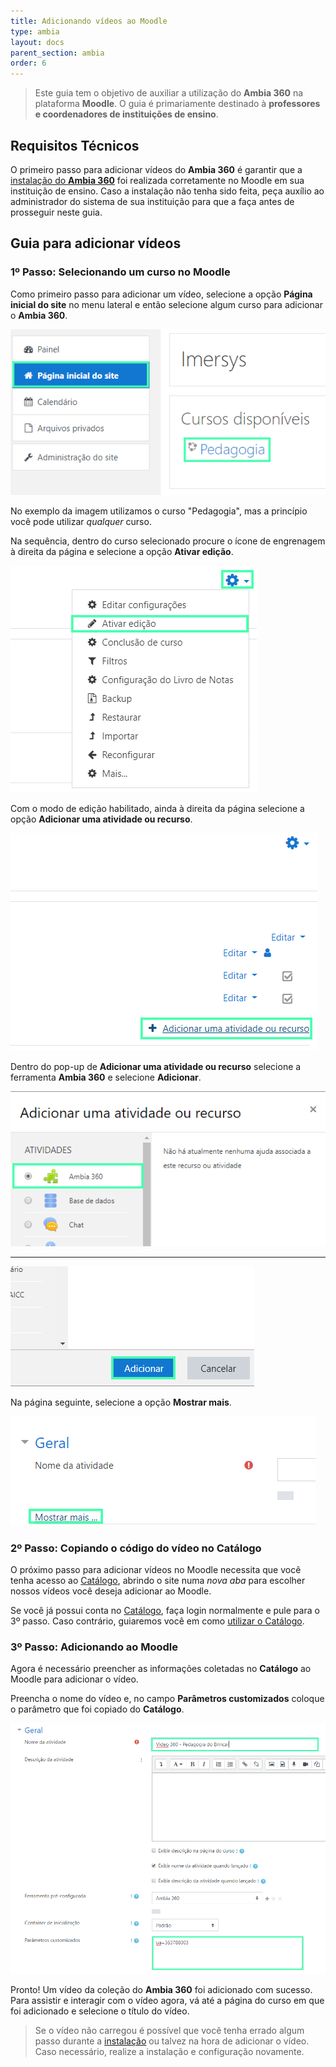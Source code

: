 ```yaml
---
title: Adicionando vídeos ao Moodle
type: ambia
layout: docs
parent_section: ambia
order: 6
---
```


[moodle]: ./moodle.md
[catalogo]: ./catalogo.md

> Este guia tem o objetivo de auxiliar a utilização do **Ambia 360** na plataforma **Moodle**. O guia é primariamente destinado à **professores e coordenadores de instituições de ensino**.

## Requisitos Técnicos

O primeiro passo para adicionar vídeos do **Ambia 360** é garantir que a [instalação do **Ambia 360**][moodle] foi realizada corretamente no Moodle em sua instituição de ensino. Caso a instalação não tenha sido feita, peça auxílio ao administrador do sistema de sua instituição para que a faça antes de prosseguir neste guia.

## Guia para adicionar vídeos

### 1º Passo: Selecionando um curso no Moodle

Como primeiro passo para adicionar um vídeo, selecione a opção **Página inicial do site** no menu lateral e então selecione algum curso para adicionar o **Ambia 360**.

![360&deg; Image Viewer](images/Moodle-SS5.png)

No exemplo da imagem utilizamos o curso "Pedagogia", mas a princípio você pode utilizar *qualquer* curso.

Na sequência, dentro do curso selecionado procure o ícone de engrenagem à direita da página e selecione a opção **Ativar edição**.

![360&deg; Image Viewer](images/Moodle-SS6.png)

Com o modo de edição habilitado, ainda à direita da página selecione a opção **Adicionar uma atividade ou recurso**.

![360&deg; Image Viewer](images/Moodle-SS7.png)

Dentro do pop-up de **Adicionar uma atividade ou recurso** selecione a ferramenta **Ambia 360** e selecione **Adicionar**.

![360&deg; Image Viewer](images/Moodle-SS8.png)

-----------------------------------

![360&deg; Image Viewer](images/Moodle-SS9.png)

Na página seguinte, selecione a opção **Mostrar mais**.

![360&deg; Image Viewer](images/Moodle-SS10.png)

### 2º Passo: Copiando o código do vídeo no Catálogo

O próximo passo para adicionar vídeos no Moodle necessita que você tenha acesso ao [Catálogo](https://catalogo.imersys.com/), abrindo o site numa *nova aba* para escolher nossos vídeos você deseja adicionar ao Moodle.

Se você já possui conta no [Catálogo](https://catalogo.imersys.com/), faça login normalmente e pule para o 3º passo. Caso contrário, guiaremos você em como [utilizar o Catálogo][catalogo].

### 3º Passo: Adicionando ao Moodle

Agora é necessário preencher as informações coletadas no **Catálogo** ao Moodle para adicionar o vídeo.

Preencha o nome do vídeo e, no campo **Parâmetros customizados** coloque o parâmetro que foi copiado do **Catálogo**.

![360&deg; Image Viewer](images/Moodle-SS11.png)

Pronto! Um vídeo da coleção do **Ambia 360** foi adicionado com sucesso. Para assistir e interagir com o vídeo agora, vá até a página do curso em que foi adicionado e selecione o título do vídeo.

>Se o vídeo não carregou é possível que você tenha errado algum passo durante a [instalação][moodle] ou talvez na hora de adicionar o vídeo. Caso necessário, realize a instalação e configuração novamente.
